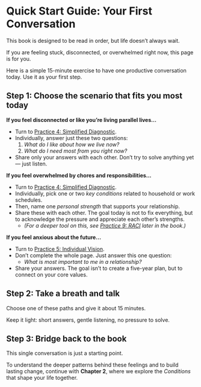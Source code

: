 # Quick Start Guide: Your First Conversation

This book is designed to be read in order, but life doesn’t always wait.

If you are feeling stuck, disconnected, or overwhelmed right now, this page is for you.

Here is a simple 15-minute exercise to have one productive conversation today. Use it as your first step.

## Step 1: Choose the scenario that fits you most today

**If you feel disconnected or like you’re living parallel lives…**

- Turn to [Practice 4: Simplified Diagnostic](../practice/p04-diagnostic-light.md).  
- Individually, answer just these two questions:  
    1. *What do I like about how we live now?*  
    2. *What do I need most from you right now?*  
- Share only your answers with each other. Don’t try to solve anything yet — just listen.

**If you feel overwhelmed by chores and responsibilities…**

- Turn to [Practice 4: Simplified Diagnostic](../practice/p04-diagnostic-light.md).
- Individually, pick one or two *key conditions* related to household or work schedules.
- Then, name one *personal strength* that supports your relationship.
- Share these with each other. The goal today is not to fix everything, but to acknowledge the pressure and appreciate each other’s strengths.
    - *(For a deeper tool on this, see [Practice 9: RACI](../practice/p09-raci.md) later in the book.)*

**If you feel anxious about the future…**

- Turn to [Practice 5: Individual Vision](../practice/p05-individual-vision.md).
- Don’t complete the whole page. Just answer this one question:
    - *What is most important to me in a relationship?*
- Share your answers. The goal isn’t to create a five-year plan, but to connect on your core values.

## Step 2: Take a breath and talk

Choose one of these paths and give it about 15 minutes.

Keep it light: short answers, gentle listening, no pressure to solve.

## Step 3: Bridge back to the book

This single conversation is just a starting point.

To understand the deeper patterns behind these feelings and to build lasting change, continue with **Chapter 2**, where we explore the *Conditions* that shape your life together.
